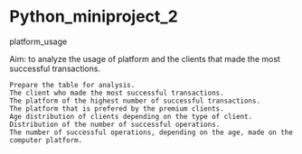# Python_miniproject_2
platform_usage

  Aim: to analyze the usage of platform and the clients that made the most successful transactions.

    Prepare the table for analysis.
    The client who made the most successful transactions.
    The platform of the highest number of successful transactions.
    The platform that is prefered by the premium clients.
    Age distribution of clients depending on the type of client.
    Distribution of the number of successful operations.
    The number of successful operations, depending on the age, made on the computer platform.

